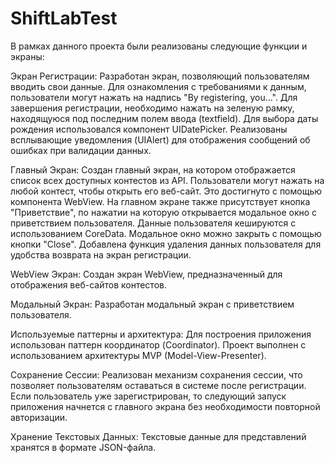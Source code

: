 # ShiftLabTest

В рамках данного проекта были реализованы следующие функции и экраны:

Экран Регистрации: Разработан экран, позволяющий пользователям вводить свои данные. Для ознакомления с требованиями к данным, пользователи могут нажать на надпись "By registering, you…". Для завершения регистрации, необходимо нажать на зеленую рамку, находящуюся под последним полем ввода (textfield). Для выбора даты рождения использовался компонент UIDatePicker. Реализованы всплывающие уведомления (UIAlert) для отображения сообщений об ошибках при валидации данных.

Главный Экран: Создан главный экран, на котором отображается список всех доступных контестов из API. Пользователи могут нажать на любой контест, чтобы открыть его веб-сайт. Это достигнуто с помощью компонента WebView. На главном экране также присутствует кнопка "Приветствие", по нажатии на которую открывается модальное окно с приветствием пользователя. Данные пользователя кешируются с использованием CoreData. Модальное окно можно закрыть с помощью кнопки "Close". Добавлена функция удаления данных пользователя для удобства возврата на экран регистрации.

WebView Экран: Создан экран WebView, предназначенный для отображения веб-сайтов контестов.

Модальный Экран: Разработан модальный экран с приветствием пользователя.

Используемые паттерны и архитектура: Для построения приложения использован паттерн координатор (Coordinator). Проект выполнен с использованием архитектуры MVP (Model-View-Presenter).

Сохранение Сессии: Реализован механизм сохранения сессии, что позволяет пользователям оставаться в системе после регистрации. Если пользователь уже зарегистрирован, то следующий запуск приложения начнется с главного экрана без необходимости повторной авторизации.

Хранение Текстовых Данных: Текстовые данные для представлений хранятся в формате JSON-файла.
